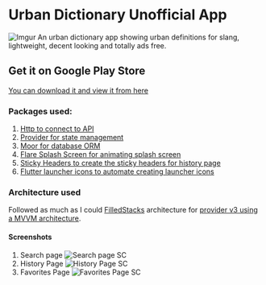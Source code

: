 # Urban Dictionary Unofficial App 
![Imgur](https://imgur.com/xMoAdrG.png "App Icon")
An urban dictionary app showing urban definitions for slang, lightweight, decent looking and totally ads free.

## Get it on Google Play Store

[You can download it and view it from here](https://play.google.com/store/apps/details?id=com.pocean.urban_dict_slang)

### Packages used: 
1. [Http to connect to API](https://pub.dev/packages/http)
2. [Provider for state management](https://pub.dev/packages/provider)
3. [Moor for database ORM](https://pub.dev/packages/moor)
4. [Flare Splash Screen for animating splash screen](https://pub.dev/packages/flare_splash_screen)
5. [Sticky Headers to create the sticky headers for history page](https://pub.dev/packages/sticky_headers)
6. [Flutter launcher icons to automate creating launcher icons](https://pub.dev/packages/flutter_launcher_icons)

### Architecture used
Followed as much as I could [FilledStacks](https://www.filledstacks.com/) architecture for [provider v3 using a MVVM architecture](https://www.filledstacks.com/post/flutter-provider-v3-architecture/). 

#### Screenshots
1. Search page 
![Search page SC](https://imgur.com/2RGuh06.png)
2. History Page
![History Page SC](https://imgur.com/cgKoFPh.png)
3. Favorites Page
![Favorites Page SC](https://imgur.com/QqwE4Kg.png)